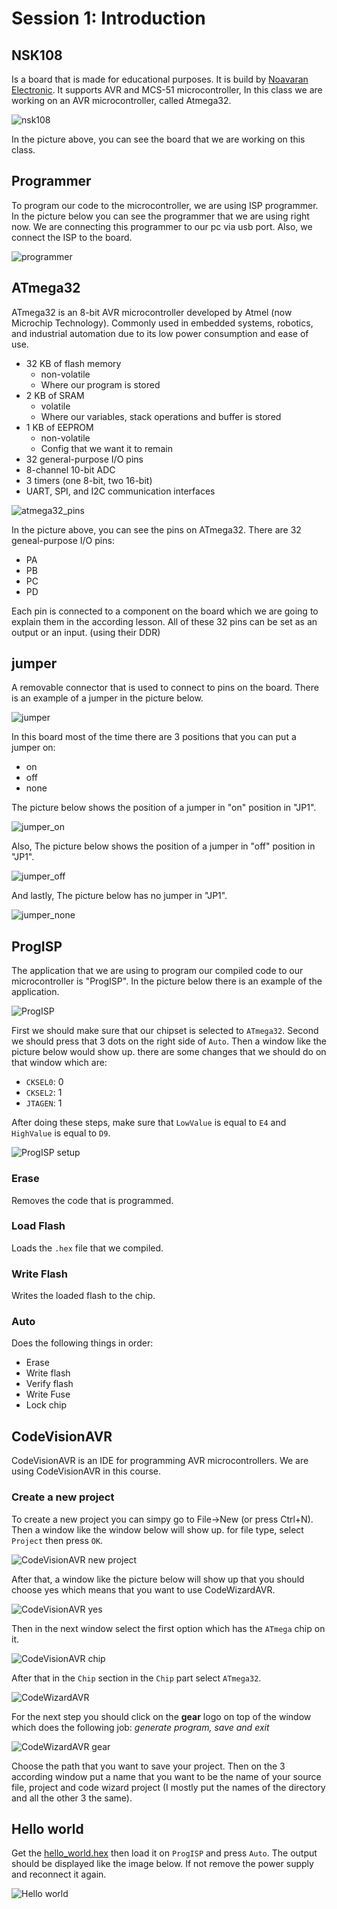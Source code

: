 # Session 1: Introduction

## NSK108

Is a board that is made for educational purposes.
It is build by [Noavaran Electronic](http://www.ne-ir.com/).
It supports AVR and MCS-51 microcontroller,
In this class we are working on an AVR microcontroller,
called Atmega32.

![nsk108](figures/nsk108.jpg)

In the picture above, you can see the board that we are
working on this class.

## Programmer

To program our code to the microcontroller, we are
using ISP programmer. In the picture below you can
see the programmer that we are using right now.
We are connecting this programmer to our pc via usb
port.
Also, we connect the ISP to the board.

![programmer](figures/programmer.jpg)

## ATmega32

ATmega32 is an 8-bit AVR microcontroller developed
by Atmel (now Microchip Technology).
Commonly used in embedded systems, robotics,
and industrial automation due to its low power
consumption and ease of use.

* 32 KB of flash memory
    * non-volatile
    * Where our program is stored
* 2 KB of SRAM
    * volatile
    * Where our variables, stack operations and buffer is stored
* 1 KB of EEPROM
    * non-volatile
    * Config that we want it to remain
* 32 general-purpose I/O pins
* 8-channel 10-bit ADC
* 3 timers (one 8-bit, two 16-bit)
* UART, SPI, and I2C communication interfaces

![atmega32_pins](figures/atmega32_pins.png)

In the picture above, you can see the pins on
ATmega32.
There are 32 geneal-purpose I/O pins:

* PA
* PB
* PC
* PD

Each pin is connected to a component on the board
which we are going to explain them in the according
lesson.
All of these 32 pins can be set as an output or an input.
(using their DDR)

## jumper

A removable connector that is used to connect to pins
on the board. There is an example of a jumper in the picture
below.

![jumper](figures/jumper.jpg)

In this board most of the time there are 3 positions that
you can put a jumper on:

* on
* off
* none

The picture below shows the position of
a jumper in "on" position in "JP1".

![jumper_on](figures/jumper_on.jpg)

Also, The picture below shows the position of
a jumper in "off" position in "JP1".

![jumper_off](figures/jumper_off.jpg)

And lastly, The picture below has no jumper in "JP1".

![jumper_none](figures/jumper_none.jpg)

## ProgISP

The application that we are using to program our compiled
code to our microcontroller is "ProgISP". In the picture
below there is an example of the application.

![ProgISP](figures/progisp.jpg)

First we should make sure that our chipset is selected
to `ATmega32`. Second we should press that 3 dots on the
right side of `Auto`. Then a window like the picture below
would show up. there are some changes that we should do
on that window which are:

* `CKSEL0`: 0
* `CKSEL2`: 1
* `JTAGEN`: 1

After doing these steps, make sure that `LowValue` is
equal to `E4` and `HighValue` is equal to `D9`.

![ProgISP setup](figures/progisp_setup.jpg)

### Erase

Removes the code that is programmed.

### Load Flash

Loads the `.hex` file that we compiled.

### Write Flash

Writes the loaded flash to the chip.

### Auto

Does the following things in order:
* Erase
* Write flash
* Verify flash
* Write Fuse
* Lock chip

## CodeVisionAVR

CodeVisionAVR is an IDE for programming AVR microcontrollers.
We are using CodeVisionAVR in this course.

### Create a new project

To create a new project you can simpy go to File->New 
(or press Ctrl+N).
Then a window like the window below will show up.
for file type, select `Project` then press `OK`.

![CodeVisionAVR new project](figures/codevision_new_project.jpg)

After that, a window like the picture below will show
up that you should choose yes which means that you want
to use CodeWizardAVR.

![CodeVisionAVR yes](figures/codevision_codewizard_yes.jpg)

Then in the next window select the first option which
has the `ATmega` chip on it.

![CodeVisionAVR chip](figures/codevision_codewizard_wich_chip.jpg)

After that in the `Chip` section in the `Chip` part
select `ATmega32`.

![CodeWizardAVR](figures/codevision_codewizard.jpg)

For the next step you should click on the **gear** logo
on top of the window which does the following job: 
*generate program, save and exit*

![CodeWizardAVR gear](figures/codevision_codewizard_gear.jpg)

Choose the path that you want to save your project.
Then on the 3 according window put a name that you 
want to be the name of your source file, project and
code wizard project (I mostly put the names of the directory
and all the other 3 the same).

## Hello world

Get the [hello_world.hex](../hex_example/hello_world.hex) then
load it on `ProgISP` and press `Auto`.
The output should be displayed like the image below.
If not remove the power supply and reconnect it again.

![Hello world](figures/hello_world.jpg)